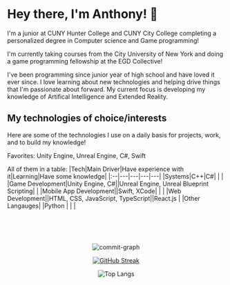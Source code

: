 # Hey there, I'm Anthony! 👋
I'm a junior at CUNY Hunter College and CUNY City College completing a personalized degree in Computer science and Game programming!

I'm currently taking courses from the City University of New York and doing a game programming fellowship at the EGD Collective!

I've been programming since junior year of high school and have loved it ever since. I love learning about new technologies and helping drive things that I'm passionate about forward. My current focus is developing my knowledge of Artifical Intelligence and Extended Reality.

## My technologies of choice/interests

Here are some of the technologies I use on a daily basis for projects, work, and to build my knowledge!

Favorites: Unity Engine, Unreal Engine, C#, Swift

All of them in a table:
|Tech|Main Driver|Have experience with it|Learning|Have some knowledge|
|:--|---|---|---|---|
|Systems|C++|C#|    |    |
|Game Development|Unity Engine, C#||Unreal Engine, Unreal Blueprint Scripting|    |
|Mobile App Development||Swift, XCode|    |    |
|Web Development||HTML, CSS, JavaScript, TypeScript||React.js    |
|Other Langauges|    |Python    |    |    |

<br><br><br>

<div align="center" width=100%>
 
![commit-graph](https://github-readme-activity-graph.vercel.app/graph?username=lausan3&theme=react-dark&area=true)

[![GitHub Streak](https://streak-stats.demolab.com?user=lausan3&theme=tokyonight&card_width=800)](https://git.io/streak-stats)

![Top Langs](https://github-readme-stats.vercel.app/api/top-langs/?username=lausan3&layout=donut&theme=radical&langs_count=8&hide=Shaderlab,HLSL)
</div>

<!--
**lausan3/lausan3** is a ✨ _special_ ✨ repository because its `README.md` (this file) appears on your GitHub profile.

Here are some ideas to get you started:

- 🔭 I’m currently working on ...
- 🌱 I’m currently learning ...
- 👯 I’m looking to collaborate on ...
- 🤔 I’m looking for help with ...
- 💬 Ask me about ...
- 📫 How to reach me: ...
- 😄 Pronouns: ...
- ⚡ Fun fact: ...
-->
